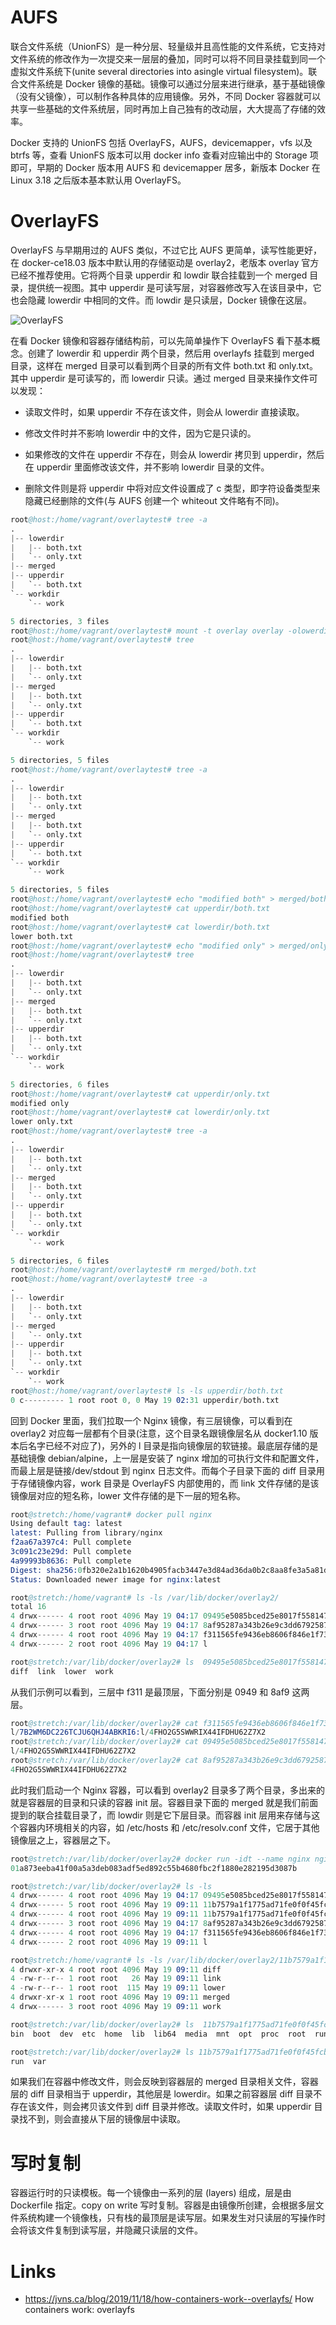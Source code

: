 # AUFS

联合文件系统（UnionFS）是一种分层、轻量级并且高性能的文件系统，它支持对文件系统的修改作为一次提交来一层层的叠加，同时可以将不同目录挂载到同一个虚拟文件系统下(unite several directories into asingle virtual filesystem)。联合文件系统是 Docker 镜像的基础。镜像可以通过分层来进行继承，基于基础镜像（没有父镜像），可以制作各种具体的应用镜像。另外，不同 Docker 容器就可以共享一些基础的文件系统层，同时再加上自己独有的改动层，大大提高了存储的效率。

Docker 支持的 UnionFS 包括 OverlayFS，AUFS，devicemapper，vfs 以及 btrfs 等，查看 UnionFS 版本可以用 docker info 查看对应输出中的 Storage 项即可，早期的 Docker 版本用 AUFS 和 devicemapper 居多，新版本 Docker 在 Linux 3.18 之后版本基本默认用 OverlayFS。

# OverlayFS

OverlayFS 与早期用过的 AUFS 类似，不过它比 AUFS 更简单，读写性能更好，在 docker-ce18.03 版本中默认用的存储驱动是 overlay2，老版本 overlay 官方已经不推荐使用。它将两个目录 upperdir 和 lowdir 联合挂载到一个 merged 目录，提供统一视图。其中 upperdir 是可读写层，对容器修改写入在该目录中，它也会隐藏 lowerdir 中相同的文件。而 lowdir 是只读层，Docker 镜像在这层。

![OverlayFS](https://assets.ng-tech.icu/item/20230424144518.png)

在看 Docker 镜像和容器存储结构前，可以先简单操作下 OverlayFS 看下基本概念。创建了 lowerdir 和 upperdir 两个目录，然后用 overlayfs 挂载到 merged 目录，这样在 merged 目录可以看到两个目录的所有文件 both.txt 和 only.txt。其中 upperdir 是可读写的，而 lowerdir 只读。通过 merged 目录来操作文件可以发现：

- 读取文件时，如果 upperdir 不存在该文件，则会从 lowerdir 直接读取。

- 修改文件时并不影响 lowerdir 中的文件，因为它是只读的。

- 如果修改的文件在 upperdir 不存在，则会从 lowerdir 拷贝到 upperdir，然后在 upperdir 里面修改该文件，并不影响 lowerdir 目录的文件。

- 删除文件则是将 upperdir 中将对应文件设置成了 c 类型，即字符设备类型来隐藏已经删除的文件(与 AUFS 创建一个 whiteout 文件略有不同)。

```s
root@host:/home/vagrant/overlaytest# tree -a
.
|-- lowerdir
|   |-- both.txt
|   `-- only.txt
|-- merged
|-- upperdir
|   `-- both.txt
`-- workdir
    `-- work

5 directories, 3 files
root@host:/home/vagrant/overlaytest# mount -t overlay overlay -olowerdir=./lowerdir,upperdir=./upperdir,workdir=./workdir ./merged
root@host:/home/vagrant/overlaytest# tree
.
|-- lowerdir
|   |-- both.txt
|   `-- only.txt
|-- merged
|   |-- both.txt
|   `-- only.txt
|-- upperdir
|   `-- both.txt
`-- workdir
    `-- work

5 directories, 5 files
root@host:/home/vagrant/overlaytest# tree -a
.
|-- lowerdir
|   |-- both.txt
|   `-- only.txt
|-- merged
|   |-- both.txt
|   `-- only.txt
|-- upperdir
|   `-- both.txt
`-- workdir
    `-- work

5 directories, 5 files
root@host:/home/vagrant/overlaytest# echo "modified both" > merged/both.txt
root@host:/home/vagrant/overlaytest# cat upperdir/both.txt
modified both
root@host:/home/vagrant/overlaytest# cat lowerdir/both.txt
lower both.txt
root@host:/home/vagrant/overlaytest# echo "modified only" > merged/only.txt
root@host:/home/vagrant/overlaytest# tree
.
|-- lowerdir
|   |-- both.txt
|   `-- only.txt
|-- merged
|   |-- both.txt
|   `-- only.txt
|-- upperdir
|   |-- both.txt
|   `-- only.txt
`-- workdir
    `-- work

5 directories, 6 files
root@host:/home/vagrant/overlaytest# cat upperdir/only.txt
modified only
root@host:/home/vagrant/overlaytest# cat lowerdir/only.txt
lower only.txt
root@host:/home/vagrant/overlaytest# tree -a
.
|-- lowerdir
|   |-- both.txt
|   `-- only.txt
|-- merged
|   |-- both.txt
|   `-- only.txt
|-- upperdir
|   |-- both.txt
|   `-- only.txt
`-- workdir
    `-- work

5 directories, 6 files
root@host:/home/vagrant/overlaytest# rm merged/both.txt
root@host:/home/vagrant/overlaytest# tree -a
.
|-- lowerdir
|   |-- both.txt
|   `-- only.txt
|-- merged
|   `-- only.txt
|-- upperdir
|   |-- both.txt
|   `-- only.txt
`-- workdir
    `-- work
root@host:/home/vagrant/overlaytest# ls -ls upperdir/both.txt
0 c--------- 1 root root 0, 0 May 19 02:31 upperdir/both.txt
```

回到 Docker 里面，我们拉取一个 Nginx 镜像，有三层镜像，可以看到在 overlay2 对应每一层都有个目录(注意，这个目录名跟镜像层名从 docker1.10 版本后名字已经不对应了)，另外的 l 目录是指向镜像层的软链接。最底层存储的是基础镜像 debian/alpine，上一层是安装了 nginx 增加的可执行文件和配置文件，而最上层是链接/dev/stdout 到 nginx 日志文件。而每个子目录下面的 diff 目录用于存储镜像内容，work 目录是 OverlayFS 内部使用的，而 link 文件存储的是该镜像层对应的短名称，lower 文件存储的是下一层的短名称。

```s
root@stretch:/home/vagrant# docker pull nginx
Using default tag: latest
latest: Pulling from library/nginx
f2aa67a397c4: Pull complete
3c091c23e29d: Pull complete
4a99993b8636: Pull complete
Digest: sha256:0fb320e2a1b1620b4905facb3447e3d84ad36da0b2c8aa8fe3a5a81d1187b884
Status: Downloaded newer image for nginx:latest

root@stretch:/home/vagrant# ls -ls /var/lib/docker/overlay2/
total 16
4 drwx------ 4 root root 4096 May 19 04:17 09495e5085bced25e8017f558147f82e61b012a8f632a0b6aac363462b1db8b0
4 drwx------ 3 root root 4096 May 19 04:17 8af95287a343b26e9c3dd679258773880e7bdbbe914198ba63a8ed1b4c5f5554
4 drwx------ 4 root root 4096 May 19 04:17 f311565fe9436eb8606f846e1f73f38287841773e8d041933a41259fe6f96afe
4 drwx------ 2 root root 4096 May 19 04:17 l

root@stretch:/var/lib/docker/overlay2# ls  09495e5085bced25e8017f558147f82e61b012a8f632a0b6aac363462b1db8b0/
diff  link  lower  work
```

从我们示例可以看到，三层中 f311 是最顶层，下面分别是 0949 和 8af9 这两层。

```s
root@stretch:/var/lib/docker/overlay2# cat f311565fe9436eb8606f846e1f73f38287841773e8d041933a41259fe6f96afe/lower
l/7B2WM6DC226TCJU6QHJ4ABKRI6:l/4FHO2G5SWWRIX44IFDHU62Z7X2
root@stretch:/var/lib/docker/overlay2# cat 09495e5085bced25e8017f558147f82e61b012a8f632a0b6aac363462b1db8b0/lower
l/4FHO2G5SWWRIX44IFDHU62Z7X2
root@stretch:/var/lib/docker/overlay2# cat 8af95287a343b26e9c3dd679258773880e7bdbbe914198ba63a8ed1b4c5f5554/link
4FHO2G5SWWRIX44IFDHU62Z7X2
```

此时我们启动一个 Nginx 容器，可以看到 overlay2 目录多了两个目录，多出来的就是容器层的目录和只读的容器 init 层。容器目录下面的 merged 就是我们前面提到的联合挂载目录了，而 lowdir 则是它下层目录。而容器 init 层用来存储与这个容器内环境相关的内容，如 /etc/hosts 和 /etc/resolv.conf 文件，它居于其他镜像层之上，容器层之下。

```s
root@stretch:/var/lib/docker/overlay2# docker run -idt --name nginx nginx
01a873eeba41f00a5a3deb083adf5ed892c55b4680fbc2f1880e282195d3087b

root@stretch:/var/lib/docker/overlay2# ls -ls
4 drwx------ 4 root root 4096 May 19 04:17 09495e5085bced25e8017f558147f82e61b012a8f632a0b6aac363462b1db8b0
4 drwx------ 5 root root 4096 May 19 09:11 11b7579a1f1775ad71fe0f0f45fcb74c241fce319f5125b1b92cb442385065b1
4 drwx------ 4 root root 4096 May 19 09:11 11b7579a1f1775ad71fe0f0f45fcb74c241fce319f5125b1b92cb442385065b1-init
4 drwx------ 3 root root 4096 May 19 04:17 8af95287a343b26e9c3dd679258773880e7bdbbe914198ba63a8ed1b4c5f5554
4 drwx------ 4 root root 4096 May 19 04:17 f311565fe9436eb8606f846e1f73f38287841773e8d041933a41259fe6f96afe
4 drwx------ 2 root root 4096 May 19 09:11 l

root@stretch:/home/vagrant# ls -ls /var/lib/docker/overlay2/11b7579a1f1775ad71fe0f0f45fcb74c241fce319f5125b1b92cb442385065b1/
4 drwxr-xr-x 4 root root 4096 May 19 09:11 diff
4 -rw-r--r-- 1 root root   26 May 19 09:11 link
4 -rw-r--r-- 1 root root  115 May 19 09:11 lower
4 drwxr-xr-x 1 root root 4096 May 19 09:11 merged
4 drwx------ 3 root root 4096 May 19 09:11 work

root@stretch:/var/lib/docker/overlay2# ls  11b7579a1f1775ad71fe0f0f45fcb74c241fce319f5125b1b92cb442385065b1/merged/
bin  boot  dev  etc  home  lib  lib64  media  mnt  opt  proc  root  run  sbin  srv  sys  tmp  usr  var

root@stretch:/var/lib/docker/overlay2# ls 11b7579a1f1775ad71fe0f0f45fcb74c241fce319f5125b1b92cb442385065b1/diff/
run  var
```

如果我们在容器中修改文件，则会反映到容器层的 merged 目录相关文件，容器层的 diff 目录相当于 upperdir，其他层是 lowerdir。如果之前容器层 diff 目录不存在该文件，则会拷贝该文件到 diff 目录并修改。读取文件时，如果 upperdir 目录找不到，则会直接从下层的镜像层中读取。

# 写时复制

容器运行时的只读模板。每一个镜像由一系列的层 (layers) 组成，层是由 Dockerfile 指定。copy on write 写时复制。容器是由镜像所创建，会根据多层文件系统构建一个镜像栈，只有栈的最顶层是读写层。如果发生对只读层的写操作时会将该文件复制到读写层，并隐藏只读层的文件。

# Links

- https://jvns.ca/blog/2019/11/18/how-containers-work--overlayfs/ How containers work: overlayfs

